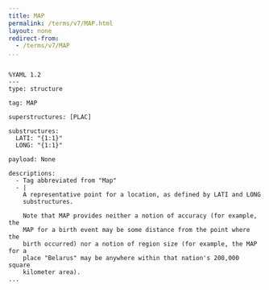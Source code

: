 ```yaml
---
title: MAP
permalink: /terms/v7/MAP.html
layout: none
redirect-from:
  - /terms/v7/MAP
...
```


```

%YAML 1.2
---
type: structure

tag: MAP

superstructures: [PLAC]

substructures:
  LATI: "{1:1}"
  LONG: "{1:1}"

payload: None

descriptions:
  - Tag abbreviated from "Map"
  - |
    A representative point for a location, as defined by LATI and LONG
    substructures.
    
    Note that MAP provides neither a notion of accuracy (for example, the
    MAP for a birth event may be some distance from the point where the
    birth occurred) nor a notion of region size (for example, the MAP for a
    place "Belarus" may be anywhere within that nation's 200,000 square
    kilometer area).
...

```